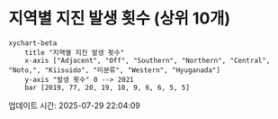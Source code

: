 # 지역별 지진 발생 횟수 (상위 10개)

```mermaid
xychart-beta
    title "지역별 지진 발생 횟수"
    x-axis ["Adjacent", "Off", "Southern", "Northern", "Central", "Noto,", "Kiisuido", "미분류", "Western", "Hyuganada"]
    y-axis "발생 횟수" 0 --> 2021
    bar [2019, 77, 20, 19, 10, 9, 6, 6, 5, 5]
```

업데이트 시간: 2025-07-29 22:04:09
